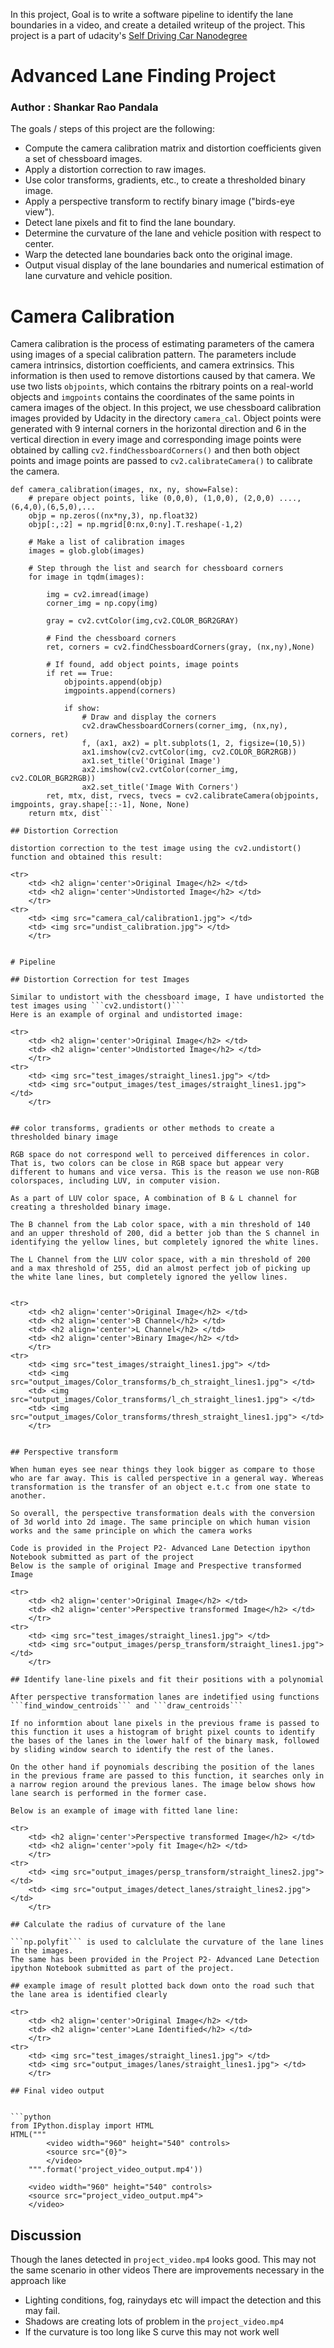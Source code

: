 
In this project, Goal is to write a software pipeline to identify the lane boundaries in a video, and create a detailed writeup of the project. This project is a part of udacity's [Self Driving Car Nanodegree](https://in.udacity.com/course/self-driving-car-engineer-nanodegree--nd013)


# **Advanced Lane Finding Project**
### **Author : Shankar Rao Pandala** 

The goals / steps of this project are the following:

- Compute the camera calibration matrix and distortion coefficients given a set of chessboard images.
- Apply a distortion correction to raw images.
- Use color transforms, gradients, etc., to create a thresholded binary image.
- Apply a perspective transform to rectify binary image ("birds-eye view").
- Detect lane pixels and fit to find the lane boundary.
- Determine the curvature of the lane and vehicle position with respect to center.
- Warp the detected lane boundaries back onto the original image.
- Output visual display of the lane boundaries and numerical estimation of lane curvature and vehicle position.

# Camera Calibration


Camera calibration is the process of estimating parameters of the camera using images of a special calibration pattern. The parameters include camera intrinsics, distortion coefficients, and camera extrinsics. This information is then used to remove distortions caused by that camera. 
We use two lists ```objpoints```, which contains the rbitrary points on a real-world objects and ```imgpoints``` contains the coordinates of the same points in camera images of the object. In this project, we use chessboard calibration images provided by Udacity in the directory ```camera_cal```. Object points were generated with 9 internal corners in the horizontal direction and 6 in the vertical direction in every image and corresponding image points were obtained by calling ```cv2.findChessboardCorners()``` and then both object points and image points are passed to ```cv2.calibrateCamera()``` to calibrate the camera.

```
def camera_calibration(images, nx, ny, show=False):
    # prepare object points, like (0,0,0), (1,0,0), (2,0,0) ....,(6,4,0),(6,5,0),...
    objp = np.zeros((nx*ny,3), np.float32)
    objp[:,:2] = np.mgrid[0:nx,0:ny].T.reshape(-1,2)

    # Make a list of calibration images
    images = glob.glob(images)

    # Step through the list and search for chessboard corners
    for image in tqdm(images):
        
        img = cv2.imread(image)
        corner_img = np.copy(img)
    
        gray = cv2.cvtColor(img,cv2.COLOR_BGR2GRAY)
    
        # Find the chessboard corners
        ret, corners = cv2.findChessboardCorners(gray, (nx,ny),None)
    
        # If found, add object points, image points
        if ret == True:
            objpoints.append(objp)
            imgpoints.append(corners)

            if show:
                # Draw and display the corners
                cv2.drawChessboardCorners(corner_img, (nx,ny), corners, ret)
                f, (ax1, ax2) = plt.subplots(1, 2, figsize=(10,5))
                ax1.imshow(cv2.cvtColor(img, cv2.COLOR_BGR2RGB))
                ax1.set_title('Original Image')
                ax2.imshow(cv2.cvtColor(corner_img, cv2.COLOR_BGR2RGB))
                ax2.set_title('Image With Corners')
        ret, mtx, dist, rvecs, tvecs = cv2.calibrateCamera(objpoints, imgpoints, gray.shape[::-1], None, None)
    return mtx, dist``` 

## Distortion Correction

distortion correction to the test image using the cv2.undistort() function and obtained this result:

<tr>
    <td> <h2 align='center'>Original Image</h2> </td>
    <td> <h2 align='center'>Undistorted Image</h2> </td>
    </tr>
<tr>
    <td> <img src="camera_cal/calibration1.jpg"> </td>
    <td> <img src="undist_calibration.jpg"> </td>
    </tr>


# Pipeline

## Distortion Correction for test Images

Similar to undistort with the chessboard image, I have undistorted the test images using ```cv2.undistort()```
Here is an example of orginal and undistorted image:

<tr>
    <td> <h2 align='center'>Original Image</h2> </td>
    <td> <h2 align='center'>Undistorted Image</h2> </td>
    </tr>
<tr>
    <td> <img src="test_images/straight_lines1.jpg"> </td>
    <td> <img src="output_images/test_images/straight_lines1.jpg"> </td>
    </tr>


## color transforms, gradients or other methods to create a thresholded binary image

RGB space do not correspond well to perceived differences in color. That is, two colors can be close in RGB space but appear very different to humans and vice versa. This is the reason we use non-RGB colorspaces, including LUV, in computer vision.

As a part of LUV color space, A combination of B & L channel for creating a thresholded binary image.

The B channel from the Lab color space, with a min threshold of 140 and an upper threshold of 200, did a better job than the S channel in identifying the yellow lines, but completely ignored the white lines.

The L Channel from the LUV color space, with a min threshold of 200 and a max threshold of 255, did an almost perfect job of picking up the white lane lines, but completely ignored the yellow lines.


<tr>
    <td> <h2 align='center'>Original Image</h2> </td>
    <td> <h2 align='center'>B Channel</h2> </td>
    <td> <h2 align='center'>L Channel</h2> </td>
    <td> <h2 align='center'>Binary Image</h2> </td>
    </tr>
<tr>
    <td> <img src="test_images/straight_lines1.jpg"> </td>
    <td> <img src="output_images/Color_transforms/b_ch_straight_lines1.jpg"> </td>
    <td> <img src="output_images/Color_transforms/l_ch_straight_lines1.jpg"> </td>
    <td> <img src="output_images/Color_transforms/thresh_straight_lines1.jpg"> </td>
    </tr>


## Perspective transform

When human eyes see near things they look bigger as compare to those who are far away. This is called perspective in a general way. Whereas transformation is the transfer of an object e.t.c from one state to another.

So overall, the perspective transformation deals with the conversion of 3d world into 2d image. The same principle on which human vision works and the same principle on which the camera works

Code is provided in the Project P2- Advanced Lane Detection ipython Notebook submitted as part of the project
Below is the sample of original Image and Prespective transformed Image

<tr>
    <td> <h2 align='center'>Original Image</h2> </td>
    <td> <h2 align='center'>Perspective transformed Image</h2> </td>
    </tr>
<tr>
    <td> <img src="test_images/straight_lines1.jpg"> </td>
    <td> <img src="output_images/persp_transform/straight_lines1.jpg"> </td>
    </tr>

## Identify lane-line pixels and fit their positions with a polynomial

After perspective transformation lanes are indetified using functions ```find_window_centroids``` and ```draw_centroids```

If no informtion about lane pixels in the previous frame is passed to this function it uses a histogram of bright pixel counts to identify the bases of the lanes in the lower half of the binary mask, followed by sliding window search to identify the rest of the lanes.

On the other hand if poynomials describing the position of the lanes in the previous frame are passed to this function, it searches only in a narrow region around the previous lanes. The image below shows how lane search is performed in the former case.

Below is an example of image with fitted lane line:

<tr>
    <td> <h2 align='center'>Perspective transformed Image</h2> </td>
    <td> <h2 align='center'>poly fit Image</h2> </td>
    </tr>
<tr>
    <td> <img src="output_images/persp_transform/straight_lines2.jpg"> </td>
    <td> <img src="output_images/detect_lanes/straight_lines2.jpg"> </td>
    </tr>

## Calculate the radius of curvature of the lane 

```np.polyfit``` is used to calclulate the curvature of the lane lines in the images.
The same has been provided in the Project P2- Advanced Lane Detection ipython Notebook submitted as part of the project.

## example image of result plotted back down onto the road such that the lane area is identified clearly

<tr>
    <td> <h2 align='center'>Original Image</h2> </td>
    <td> <h2 align='center'>Lane Identified</h2> </td>
    </tr>
<tr>
    <td> <img src="test_images/straight_lines1.jpg"> </td>
    <td> <img src="output_images/lanes/straight_lines1.jpg"> </td>
    </tr>

## Final video output


```python
from IPython.display import HTML
HTML("""
        <video width="960" height="540" controls>
        <source src="{0}">
        </video>
    """.format('project_video_output.mp4'))
```





        <video width="960" height="540" controls>
        <source src="project_video_output.mp4">
        </video>
    



## Discussion

Though the lanes detected in ```project_video.mp4``` looks good. This may not the same scenario in other videos
There are improvements necessary in the approach like 

- Lighting conditions, fog, rainydays etc will impact the detection and this may fail.
- Shadows are creating lots of problem in the ```project_video.mp4``` 
- If the curvature is too long like S curve this may not work well




```python

```
